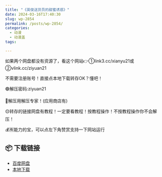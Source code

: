 ```yaml
---
title: "《英俊送货员的甜蜜诱惑》"
date: 2024-03-16T17:40:30
slug: wp-2854
permalink: /posts/wp-2854/
categories:
  - 动漫
  - 动漫盖
tags:

---
```


如果两个网盘都没有资源了，看这个网站👉①link3.cc/xianyu21或②vlink.cc/ziyuan21

不需要注册账号！直接点本地下载转存OK？懂吧！

🟢解压密码:ziyuan21

🔵解压用解压专家！(应用商店有)

🟡转存的链接网盘有教程！一定要看教程！按教程操作！不按教程操作你不会解压！

💰🈶能力的宝，可以点左下角赞赏支持一下网站运行

## 📦 下载链接
- [百度网盘](https://blziyuan21.com/pay-download/2854?key=d202beb333&down_id=0)
- [本地下载](https://blziyuan21.com/pay-download/2854?key=d202beb333&down_id=1)

